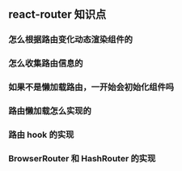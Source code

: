 ## react-router 知识点

### 怎么根据路由变化动态渲染组件的

### 怎么收集路由信息的

### 如果不是懒加载路由，一开始会初始化组件吗

### 路由懒加载怎么实现的

### 路由 hook 的实现

### BrowserRouter 和 HashRouter 的实现
